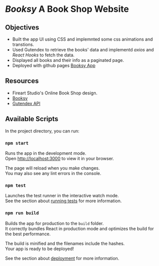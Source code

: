 # _Booksy_ A Book Shop Website

## Objectives

- Built the app UI using CSS and implemnted some css animations and transtions.
- Used Gutendex to retrieve the books' data and implementd _axios_ and _React Hooks_ to fetch the data.
- Displayed all books and their info as a paginated page.
- Deployed with github pages [Booksy App](https://mahmoudsaidx.github.io/booksy/)

## Resources

- Fireart Studio's Online Book Shop design.
- [Booksy](https://dribbble.com/shots/14240831-Booksy-Online-Book-Shop)
- [Gutendex API](https://github.com/garethbjohnson/gutendex)

## Available Scripts

In the project directory, you can run:

### `npm start`

Runs the app in the development mode.\
Open [http://localhost:3000](http://localhost:3000) to view it in your browser.

The page will reload when you make changes.\
You may also see any lint errors in the console.

### `npm test`

Launches the test runner in the interactive watch mode.\
See the section about [running tests](https://facebook.github.io/create-react-app/docs/running-tests) for more information.

### `npm run build`

Builds the app for production to the `build` folder.\
It correctly bundles React in production mode and optimizes the build for the best performance.

The build is minified and the filenames include the hashes.\
Your app is ready to be deployed!

See the section about [deployment](https://facebook.github.io/create-react-app/docs/deployment) for more information.
